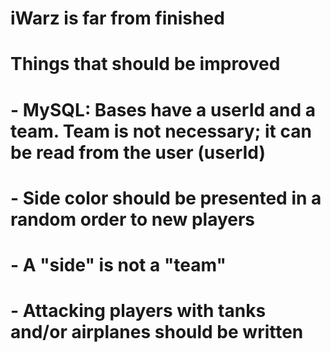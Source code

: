 # iWarz is far from finished

# Things that should be improved
# - MySQL: Bases have a userId and a team. Team is not necessary; it can be read from the user (userId)
# - Side color should be presented in a random order to new players
# - A "side" is not a "team"
# - Attacking players with tanks and/or airplanes should be written

